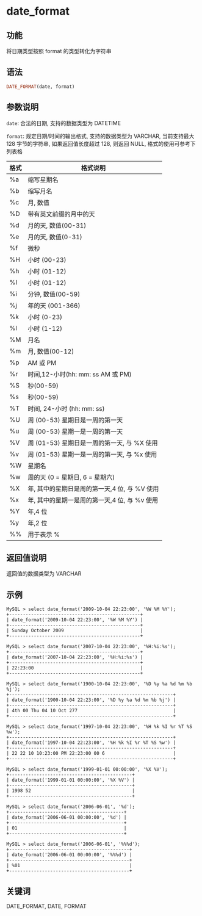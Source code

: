 # date_format

## 功能

将日期类型按照 format 的类型转化为字符串

## 语法

```Haskell
DATE_FORMAT(date, format)
```

## 参数说明

`date`: 合法的日期, 支持的数据类型为 DATETIME

`format`: 规定日期/时间的输出格式, 支持的数据类型为 VARCHAR, 当前支持最大 128 字节的字符串, 如果返回值长度超过 128, 则返回 NULL, 格式的使用可参考下列表格

|   格式   | 格式说明  |
| --- | --- |
| %a | 缩写星期名 |
| %b | 缩写月名 |
| %c | 月, 数值 |
| %D | 带有英文前缀的月中的天 |
| %d | 月的天, 数值(00-31) |
| %e | 月的天, 数值(0-31) |
| %f | 微秒 |
| %H | 小时 (00-23) |
| %h | 小时 (01-12) |
| %I | 小时 (01-12) |
| %i | 分钟, 数值(00-59) |
| %j | 年的天 (001-366) |
| %k | 小时 (0-23) |
| %l | 小时 (1-12) |
| %M | 月名 |
| %m | 月, 数值(00-12) |
| %p | AM 或 PM |
| %r | 时间,12-小时(hh: mm: ss AM 或 PM) |
| %S | 秒(00-59) |
| %s | 秒(00-59) |
| %T | 时间, 24-小时 (hh: mm: ss) |
| %U | 周 (00-53) 星期日是一周的第一天 |
| %u | 周 (00-53) 星期一是一周的第一天 |
| %V | 周 (01-53) 星期日是一周的第一天, 与 %X 使用 |
| %v | 周 (01-53) 星期一是一周的第一天, 与 %x 使用 |
| %W | 星期名 |
| %w | 周的天 (0 = 星期日, 6 = 星期六) |
| %X | 年, 其中的星期日是周的第一天,4 位, 与 %V 使用 |
| %x | 年, 其中的星期一是周的第一天,4 位, 与 %v 使用 |
| %Y | 年,4 位 |
| %y | 年,2 位 |
| %% | 用于表示 % |

## 返回值说明

返回值的数据类型为 VARCHAR

## 示例

```Plain Text
MySQL > select date_format('2009-10-04 22:23:00', '%W %M %Y');
+------------------------------------------------+
| date_format('2009-10-04 22:23:00', '%W %M %Y') |
+------------------------------------------------+
| Sunday October 2009                            |
+------------------------------------------------+

MySQL > select date_format('2007-10-04 22:23:00', '%H:%i:%s');
+------------------------------------------------+
| date_format('2007-10-04 22:23:00', '%H:%i:%s') |
+------------------------------------------------+
| 22:23:00                                       |
+------------------------------------------------+

MySQL > select date_format('1900-10-04 22:23:00', '%D %y %a %d %m %b %j');
+------------------------------------------------------------+
| date_format('1900-10-04 22:23:00', '%D %y %a %d %m %b %j') |
+------------------------------------------------------------+
| 4th 00 Thu 04 10 Oct 277                                   |
+------------------------------------------------------------+

MySQL > select date_format('1997-10-04 22:23:00', '%H %k %I %r %T %S %w');
+------------------------------------------------------------+
| date_format('1997-10-04 22:23:00', '%H %k %I %r %T %S %w') |
+------------------------------------------------------------+
| 22 22 10 10:23:00 PM 22:23:00 00 6                         |
+------------------------------------------------------------+

MySQL > select date_format('1999-01-01 00:00:00', '%X %V');
+---------------------------------------------+
| date_format('1999-01-01 00:00:00', '%X %V') |
+---------------------------------------------+
| 1998 52                                     |
+---------------------------------------------+

MySQL > select date_format('2006-06-01', '%d');
+------------------------------------------+
| date_format('2006-06-01 00:00:00', '%d') |
+------------------------------------------+
| 01                                       |
+------------------------------------------+

MySQL > select date_format('2006-06-01', '%%%d');
+--------------------------------------------+
| date_format('2006-06-01 00:00:00', '%%%d') |
+--------------------------------------------+
| %01                                        |
+--------------------------------------------+
```

## 关键词

DATE_FORMAT, DATE, FORMAT
